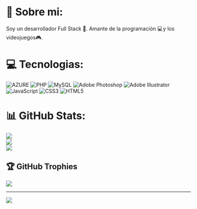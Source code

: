 # 💫 Sobre mi:
Soy un desarrollador Full Stack 💪. Amante de la programación 💻 y los videojuegos🎮. 


# 💻 Tecnologias:
![AZURE](https://img.shields.io/badge/azure-%230072C6.svg?style=flat&logo=azure-devops&logoColor=white) ![PHP](https://img.shields.io/badge/php-%23777BB4.svg?style=flat&logo=php&logoColor=white) ![MySQL](https://img.shields.io/badge/mysql-%2300f.svg?style=flat&logo=mysql&logoColor=white) ![Adobe Photoshop](https://img.shields.io/badge/adobephotoshop-%2331A8FF.svg?style=flat&logo=adobephotoshop&logoColor=white) ![Adobe Illustrator](https://img.shields.io/badge/adobeillustrator-%23FF9A00.svg?style=flat&logo=adobeillustrator&logoColor=white) ![JavaScript](https://img.shields.io/badge/javascript-%23323330.svg?style=flat&logo=javascript&logoColor=%23F7DF1E) ![CSS3](https://img.shields.io/badge/css3-%231572B6.svg?style=flat&logo=css3&logoColor=white) ![HTML5](https://img.shields.io/badge/html5-%23E34F26.svg?style=flat&logo=html5&logoColor=white)
# 📊 GitHub Stats:
![](https://github-readme-stats.vercel.app/api?username=kevdev69&theme=blueberry&hide_border=false&include_all_commits=false&count_private=false)<br/>
![](https://github-readme-streak-stats.herokuapp.com/?user=kevdev69&theme=blueberry&hide_border=false)<br/>
![](https://github-readme-stats.vercel.app/api/top-langs/?username=kevdev69&theme=blueberry&hide_border=false&include_all_commits=false&count_private=false&layout=compact)

## 🏆 GitHub Trophies
![](https://github-profile-trophy.vercel.app/?username=kevdev69&theme=darkhub&no-frame=false&no-bg=false&margin-w=4)

---
[![](https://visitcount.itsvg.in/api?id=kevdev69&icon=6&color=12)](https://visitcount.itsvg.in)

<!-- Proudly created with GPRM ( https://gprm.itsvg.in ) -->
